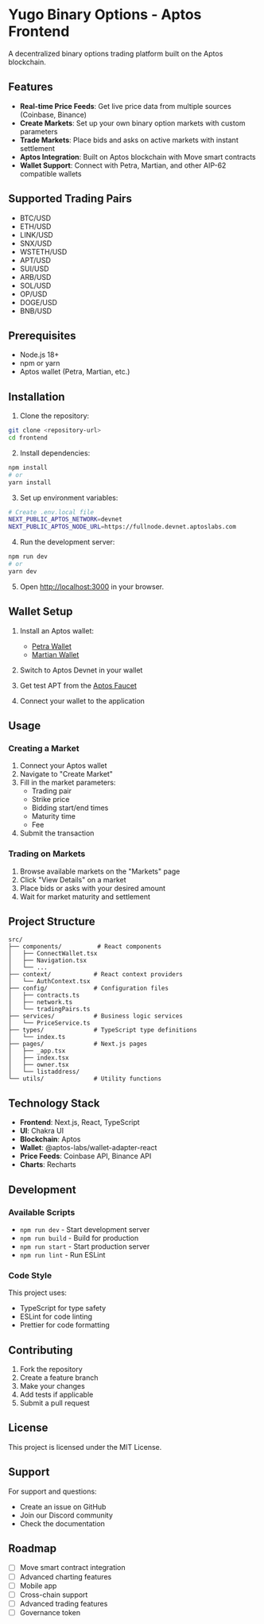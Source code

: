 # Yugo Binary Options - Aptos Frontend

A decentralized binary options trading platform built on the Aptos blockchain.

## Features

- **Real-time Price Feeds**: Get live price data from multiple sources (Coinbase, Binance)
- **Create Markets**: Set up your own binary option markets with custom parameters
- **Trade Markets**: Place bids and asks on active markets with instant settlement
- **Aptos Integration**: Built on Aptos blockchain with Move smart contracts
- **Wallet Support**: Connect with Petra, Martian, and other AIP-62 compatible wallets

## Supported Trading Pairs

- BTC/USD
- ETH/USD
- LINK/USD
- SNX/USD
- WSTETH/USD
- APT/USD
- SUI/USD
- ARB/USD
- SOL/USD
- OP/USD
- DOGE/USD
- BNB/USD

## Prerequisites

- Node.js 18+ 
- npm or yarn
- Aptos wallet (Petra, Martian, etc.)

## Installation

1. Clone the repository:
```bash
git clone <repository-url>
cd frontend
```

2. Install dependencies:
```bash
npm install
# or
yarn install
```

3. Set up environment variables:
```bash
# Create .env.local file
NEXT_PUBLIC_APTOS_NETWORK=devnet
NEXT_PUBLIC_APTOS_NODE_URL=https://fullnode.devnet.aptoslabs.com
```

4. Run the development server:
```bash
npm run dev
# or
yarn dev
```

5. Open [http://localhost:3000](http://localhost:3000) in your browser.

## Wallet Setup

1. Install an Aptos wallet:
   - [Petra Wallet](https://petra.app/)
   - [Martian Wallet](https://martianwallet.xyz/)

2. Switch to Aptos Devnet in your wallet

3. Get test APT from the [Aptos Faucet](https://faucet.devnet.aptoslabs.com/)

4. Connect your wallet to the application

## Usage

### Creating a Market

1. Connect your Aptos wallet
2. Navigate to "Create Market"
3. Fill in the market parameters:
   - Trading pair
   - Strike price
   - Bidding start/end times
   - Maturity time
   - Fee
4. Submit the transaction

### Trading on Markets

1. Browse available markets on the "Markets" page
2. Click "View Details" on a market
3. Place bids or asks with your desired amount
4. Wait for market maturity and settlement

## Project Structure

```
src/
├── components/          # React components
│   ├── ConnectWallet.tsx
│   ├── Navigation.tsx
│   └── ...
├── context/            # React context providers
│   └── AuthContext.tsx
├── config/             # Configuration files
│   ├── contracts.ts
│   ├── network.ts
│   └── tradingPairs.ts
├── services/           # Business logic services
│   └── PriceService.ts
├── types/              # TypeScript type definitions
│   └── index.ts
├── pages/              # Next.js pages
│   ├── _app.tsx
│   ├── index.tsx
│   ├── owner.tsx
│   └── listaddress/
└── utils/              # Utility functions
```

## Technology Stack

- **Frontend**: Next.js, React, TypeScript
- **UI**: Chakra UI
- **Blockchain**: Aptos
- **Wallet**: @aptos-labs/wallet-adapter-react
- **Price Feeds**: Coinbase API, Binance API
- **Charts**: Recharts

## Development

### Available Scripts

- `npm run dev` - Start development server
- `npm run build` - Build for production
- `npm run start` - Start production server
- `npm run lint` - Run ESLint

### Code Style

This project uses:
- TypeScript for type safety
- ESLint for code linting
- Prettier for code formatting

## Contributing

1. Fork the repository
2. Create a feature branch
3. Make your changes
4. Add tests if applicable
5. Submit a pull request

## License

This project is licensed under the MIT License.

## Support

For support and questions:
- Create an issue on GitHub
- Join our Discord community
- Check the documentation

## Roadmap

- [ ] Move smart contract integration
- [ ] Advanced charting features
- [ ] Mobile app
- [ ] Cross-chain support
- [ ] Advanced trading features
- [ ] Governance token 